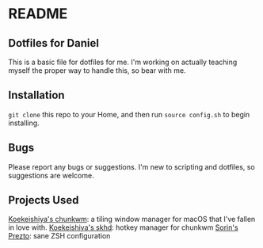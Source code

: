 # README
## Dotfiles for Daniel

This is a basic file for dotfiles for me. I'm working on actually teaching myself the proper way to handle this, so bear with me.

## Installation
`git clone` this repo to your Home, and then run `source config.sh` to begin installing.

## Bugs
Please report any bugs or suggestions. I'm new to scripting and dotfiles, so suggestions are welcome.

## Projects Used
[Koekeishiya's chunkwm](https://github.com/koekeishiya/chunkwm): a tiling window manager for macOS that I've fallen in love with.
[Koekeishiya's skhd](https://github.com/koekeishiya/skhd): hotkey manager for chunkwm
[Sorin's Prezto](https://github.com/sorin-ionescu/prezto): sane ZSH configuration
